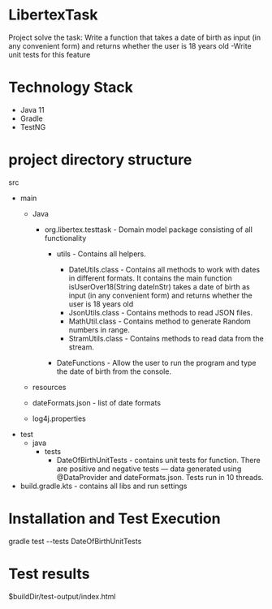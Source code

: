 # LibertexTask
Project solve the task: Write a function that takes a date of birth as input (in any convenient form) and returns whether the user is 18 years old
-Write unit tests for this feature

# Technology Stack
- Java 11
- Gradle
- TestNG

#  project directory structure
src
- main
  - Java
    - org.libertex.testtask - Domain model package consisting of all functionality
      - utils - Contains all helpers.
        - DateUtils.class - Contains all methods to work with dates in different formats. It contains the main function isUserOver18(String dateInStr) takes a date of birth as input (in any convenient form) and returns whether the user is 18 years old
        - JsonUtils.class - Contains methods to read JSON files.
        - MathUtil.class - Contains method to generate Random numbers in range.
        - StramUtils.class - Contains methods to read data from the stream.
   
      - DateFunctions - Allow the user to run the program and type the date of birth from the console.

  - resources
  -   dateFormats.json - list of date formats
  -   log4j.properties 
- test
  - java
    - tests
      - DateOfBirthUnitTests - contains unit tests for function. There are positive and negative tests — data generated using @DataProvider and dateFormats.json. Tests run in 10 threads.
- build.gradle.kts - contains all libs and run settings
# Installation and Test Execution
gradle test --tests DateOfBirthUnitTests
# Test results
$buildDir/test-output/index.html


  
